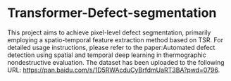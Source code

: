 # Transformer-Defect-segmentation
This project aims to achieve pixel-level defect segmentation, primarily employing a spatio-temporal feature extraction method based on TSR.
For detailed usage instructions, please refer to the paper:Automated defect detection using spatial and temporal deep learning in thermographic nondestructive evaluation.
The dataset has been uploaded to the following URL: https://pan.baidu.com/s/1D5RWAcduCyBrfdmUaRT3BA?pwd=0796.
